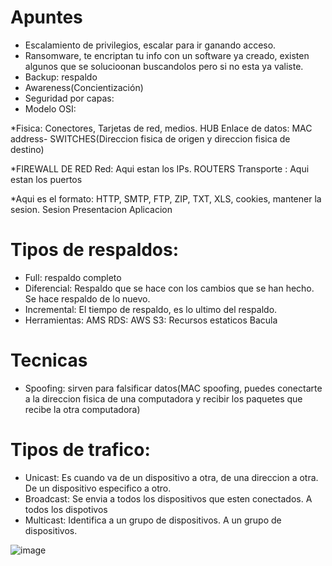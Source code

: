 # Apuntes
* Escalamiento de privilegios, escalar para ir ganando acceso.
* Ransomware, te encriptan tu info con un software ya creado, existen algunos que se solucioonan buscandolos pero si no esta ya valiste.
* Backup: respaldo
* Awareness(Concientización)
* Seguridad por capas:
* Modelo OSI:

*Fisica: Conectores, Tarjetas de red, medios. HUB Enlace de datos: MAC address- SWITCHES(Direccion fisica de origen y direccion fisica de destino)

*FIREWALL DE RED Red: Aqui estan los IPs. ROUTERS Transporte : Aqui estan los puertos

*Aqui es el formato: HTTP, SMTP, FTP, ZIP, TXT, XLS, cookies, mantener la sesion. Sesion Presentacion Aplicacion

# Tipos de respaldos:

* Full: respaldo completo
* Diferencial: Respaldo que se hace con los cambios que se han hecho. Se hace respaldo de lo nuevo.
* Incremental: El tiempo de respaldo, es lo ultimo del respaldo.
* Herramientas: AMS RDS: AWS S3: Recursos estaticos Bacula

# Tecnicas

* Spoofing: sirven para falsificar datos(MAC spoofing, puedes conectarte a la direccion fisica de una computadora y recibir los paquetes que recibe la otra computadora)
# Tipos de trafico:

* Unicast: Es cuando va de un dispositivo a otra, de una direccion a otra. De un dispositivo especifico a otro.
* Broadcast: Se envia a todos los dispositivos que esten conectados. A todos los dispotivos
* Multicast: Identifica a un grupo de dispositivos. A un grupo de dispositivos.

![image](https://github.com/AxelAlvarez-777/EvidenciasAxelAlvarez/assets/79062836/be03a231-65f5-4d0f-8dc9-4b8cb2c469f1)
